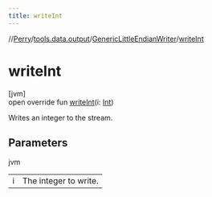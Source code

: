 ```yaml
---
title: writeInt
---
```

//[Perry](../../../index.html)/[tools.data.output](../index.html)/[GenericLittleEndianWriter](index.html)/[writeInt](write-int.html)



# writeInt



[jvm]\
open override fun [writeInt](write-int.html)(i: [Int](https://kotlinlang.org/api/latest/jvm/stdlib/kotlin/-int/index.html))



Writes an integer to the stream.



## Parameters


jvm

| | |
|---|---|
| i | The integer to write. |




